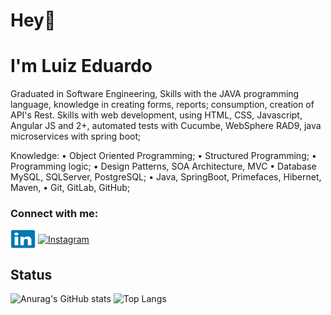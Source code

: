 # Hey🖖


# I'm Luiz Eduardo

Graduated in Software Engineering, Skills with the JAVA programming language, knowledge in creating forms, reports; consumption, creation of API's Rest. Skills with web development, using HTML, CSS, Javascript, Angular JS and 2+, automated tests with Cucumbe, WebSphere RAD9, java microservices with spring boot;

Knowledge:
• Object Oriented Programming;
• Structured Programming;
•	Programming logic;
• Design Patterns, SOA Architecture, MVC
• Database MySQL, SQLServer, PostgreSQL;
• Java, SpringBoot, Primefaces, Hibernet, Maven,
• Git, GitLab, GitHub;



### **Connect with me:**

<a href="https://www.linkedin.com/in/luiz-eduardo-270204a3/"  target="_blank">
<img align="center"  alt="Linkedin"  width="40"  height="30"  src="https://raw.githubusercontent.com/devicons/devicon/master/icons/linkedin/linkedin-original.svg"  style="max-width: 100%;"></a>
<a href="https://www.instagram.com/luiz_melo_offc/"  target="_blank">
<img align="center"  alt="Instagram"  width="40"  height="30"  src="https://cdn.jsdelivr.net/npm/simple-icons@3.0.1/icons/instagram.svg"  style="max-width: 100%;">
</a>


## Status

![Anurag's GitHub stats](https://github-readme-stats.vercel.app/api?username=Luiz-code-dev&show_icons=true&theme=radical)
![Top Langs](https://github-readme-stats.vercel.app/api/top-langs/?username=Luiz-code-dev&layout=compact)
